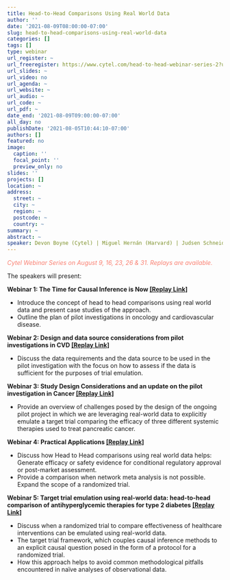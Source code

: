 ```yaml
---
title: Head-to-Head Comparisons Using Real World Data
author: ''
date: '2021-08-09T08:00:00-07:00'
slug: head-to-head-comparisons-using-real-world-data
categories: []
tags: []
type: webinar
url_register: ~
url_freeregister: https://www.cytel.com/head-to-head-webinar-series-2?utm_campaign=2021%20RWA%20Regulatory&utm_medium=email&_hsenc=p2ANqtz-9ZZLg8WiFmAFd9WrQt4HHmc-Ew8qI3C-OZnszqOgQOxVb2Owhmf3FqvAOIS6TRZ1qiAtb1Qx3DRpldX8iBsQr154kpVA&_hsmi=144429630&utm_content=144429630&utm_source=hs_email&hsCtaTracking=ad1608fc-25d9-4f71-adc5-f2986f04b5f1%7C6ad7916d-4a9b-402a-bf78-50c207685b20
url_slides: ~
url_video: no
url_agenda: ~
url_website: ~
url_audio: ~
url_code: ~
url_pdf: ~
date_end: '2021-08-09T09:00:00-07:00'
all_day: no
publishDate: '2021-08-05T10:44:10-07:00'
authors: []
featured: no
image:
  caption: ''
  focal_point: ''
  preview_only: no
slides: ''
projects: []
location: ~
address:
  street: ~
  city: ~
  region: ~
  postcode: ~
  country: ~
summary: ~
abstract: ~
speaker: Devon Boyne (Cytel) | Miguel Hernán (Harvard) | Judsen Schneider (Nashville Biosciences) | Alind Gupta (Cytel) | Radek Wasiak (Cytel)
---
```

<span style="color: salmon;">*Cytel Webinar Series on August 9, 16, 23, 26 & 31. Replays are available.*</span>
<!--more-->
The speakers will present: 

**Webinar 1: The Time for Causal Inference is Now [[Replay Link]](https://event.on24.com/eventRegistration/EventLobbyServlet?target=reg20.jsp&mode=login&eventid=3335412&sessionid=1&key=7EE42AA652D3E9E4A5E98E388D759A9B&regTag=&V2=false&sourcepage=register)**  
- Introduce the concept of head to head comparisons using real world data and present case studies of the approach.  
- Outline the plan of pilot investigations in oncology and cardiovascular disease.  

**Webinar 2: Design and data source considerations from pilot investigations in CVD [[Replay Link]](https://event.on24.com/wcc/r/3335430/D5F8722158B3521E9D3B04B208CFC30D?mode=login)**  
- Discuss the data requirements and the data source to be used in the pilot investigation with the focus on how to assess if the data is sufficient for the purposes of trial emulation.  

**Webinar 3: Study Design Considerations and an update on the pilot investigation in Cancer [[Replay Link]](https://event.on24.com/wcc/r/3335449/851418F9D50BAE89FDF5831BAB74490A?mode=login)**  
- Provide an overview of challenges posed by the design of the ongoing pilot project in which we are leveraging real-world data to explicitly emulate a target trial comparing the efficacy of three different systemic therapies used to treat pancreatic cancer.  

**Webinar 4: Practical Applications [[Replay Link]](https://event.on24.com/wcc/r/3335457/9A80F86C4B23DDB0DD861A27FA09B420?mode=login)**  
- Discuss how Head to Head comparisons using real world data helps:
Generate efficacy or safety evidence for conditional regulatory approval or post-market assessment.  
- Provide a comparison when network meta analysis is not possible.
Expand the scope of a randomized trial.  

**Webinar 5: Target trial emulation using real-world data: head-to-head comparison of antihyperglycemic therapies for type 2 diabetes [[Replay Link]](https://event.on24.com/wcc/r/3335460/BB9B6631F1F0CB7D5948AE5509FF10FC?mode=login)**  
- Discuss when a randomized trial to compare effectiveness of healthcare interventions can be emulated using real-world data.  
- The target trial framework, which couples causal inference methods to an explicit causal question posed in the form of a protocol for a randomized trial.  
- How this approach helps to avoid common methodological pitfalls encountered in naïve analyses of observational data.  
